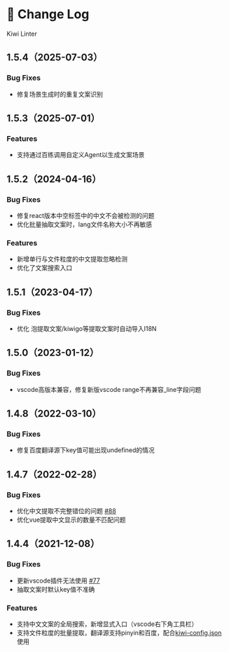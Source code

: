 # 🐤 Change Log
Kiwi Linter

## 1.5.4（2025-07-03）

### Bug Fixes
- 修复场景生成时的重复文案识别

## 1.5.3（2025-07-01）

### Features
- 支持通过百练调用自定义Agent以生成文案场景

## 1.5.2（2024-04-16）

### Bug Fixes
- 修复react版本中空标签中的中文不会被检测的问题
- 优化批量抽取文案时，lang文件名称大小不再敏感
### Features
- 新增单行与文件粒度的中文提取忽略检测
- 优化了文案搜索入口

## 1.5.1（2023-04-17）

### Bug Fixes
- 优化 泡提取文案/kiwigo等提取文案时自动导入I18N

## 1.5.0（2023-01-12）

### Bug Fixes
- vscode高版本兼容，修复新版vscode range不再兼容_line字段问题

## 1.4.8（2022-03-10）

### Bug Fixes
- 修复百度翻译源下key值可能出现undefined的情况

## 1.4.7（2022-02-28）

### Bug Fixes
- 优化中文提取不完整错位的问题 [#88](https://github.com/alibaba/kiwi/issues/88)
- 优化vue提取中文显示的数量不匹配问题
## 1.4.4（2021-12-08）

### Bug Fixes
- 更新vscode插件无法使用 [#77](https://github.com/alibaba/kiwi/issues/77)
- 抽取文案时默认key值不准确

### Features
- 支持中文文案的全局搜索，新增显式入口（vscode右下角工具栏）
- 支持文件粒度的批量提取，翻译源支持pinyin和百度，配合[kiwi-config.json](https://github.com/alibaba/kiwi/tree/master/kiwi-cli)使用
